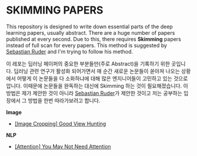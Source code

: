 # SKIMMING PAPERS

This repository is designed to write down essential parts of the deep learning papers, usually abstract. There are a huge number of papers published at every second. Due to this, there requires **Skimming** papers instead of full scan for every papers. This method is suggested by [Sebastian Ruder](https://github.com/sebastianruder) and I'm trying to follow his method.

이 레포는 딥러닝 페이퍼의 중요한 부분들만(주로 Abstract)을 기록하기 위한 곳입니다. 딥러닝 관련 연구가 활성화 되어가면서 매 순간 새로운 논문들이 쏟아져 나오는 상황에서 어떻게 이 논문들을 다 소화하냐에 대해 많은 엔지니어들이 고민하고 있는 것으로 압니다. 이때문에 논문들을 완독하는 대신에 Skimming 하는 것이 필요해졌습니다. 이 방법은 제가 제안한 것이 아니라 [Sebastian Ruder](https://github.com/sebastianruder)가 제안한 것이고 저는 공부하는 입장에서 그 방법을 한번 따라가보려고 합니다.

**Image**

- [[Image Cropping] Good View Hunting](https://github.com/coffeedjimmy/Skimming-Papers/blob/master/Good%20View%20Hunting.md)

**NLP**

- [[Attention] You May Not Need Attention](https://github.com/coffeedjimmy/Skimming-Papers/blob/master/You-May-Not-Need-Attention.md)
